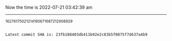 Now the time is 2022-07-21 03:42:39 am

---

<small>16276175021214195671687212908929</small>

```txt

Latest commit SHA is: 23fb108403db411b92e2c83b5f0875f7d637a4b9
```

